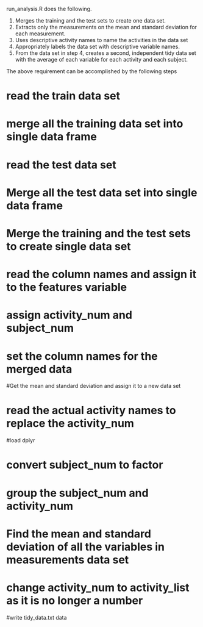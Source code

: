 
run_analysis.R does the following. 
1.  Merges the training and the test sets to create one data set.
2.	Extracts only the measurements on the mean and standard deviation for each measurement. 
3.	Uses descriptive activity names to name the activities in the data set
4.	Appropriately labels the data set with descriptive variable names. 
5.	From the data set in step 4, creates a second, independent tidy data set with the average of each variable for each activity and each subject.

The above requirement can be accomplished by the following steps
# read the train data set

# merge all the training data set into single data frame

# read the test data set

# Merge all the test data set into single data frame

# Merge the training and the test sets to create single data set

# read the column names and assign it to the features variable

# assign activity_num and subject_num

# set the column names for the merged data

#Get the mean and standard deviation and assign it to a new data set

# read the actual activity names to replace the activity_num

#load dplyr

# convert subject_num to factor

# group the subject_num and activity_num

# Find the mean and standard deviation of all the variables in measurements data set

# change activity_num to activity_list as it is no longer a number

#write tidy_data.txt data